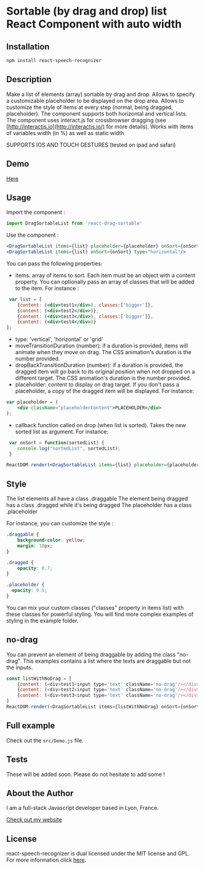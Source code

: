 Sortable (by drag and drop) list React Component with auto width
===

## Installation

```sh
npm install react-speech-recognizer
```

## Description

Make a list of elements (array) sortable by drag and drop. Allows to specify a customizable placeholder to be displayed on the drop area.
Allows to customize the style of items at every step (normal, being dragged, placeholder).
The component supports both horizontal and vertical lists. The component uses interact.js for crossbrowser dragging (see [http://interactjs.io](http://interactjs.io/) for more details).
Works with items of variables width (in %)  as well as static width.

SUPPORTS IOS AND TOUCH GESTURES (tested on ipad and safari)

## Demo

[Here](http://experiments.thomschell.com/react-speech-recognizer/build/)

## Usage

Import the component :

```js
import DragSortableList from 'react-drag-sortable'
```

Use the component :
```jsx
<DragSortableList items={list} placeholder={placeholder} onSort={onSort} dropBackTransitionDuration={0.3} type="vertical"/>
<DragSortableList items={list} onSort={onSort} type="horizontal"/>
```

You can pass the following properties:
- items: array of items to sort. Each item must be an object with a content property. You can optionally pass an array of classes that will be added to the item. For instance :
```jsx
 var list = [
    {content: (<div>test1</div>), classes:['bigger']},
    {content: (<div>test2</div>)},
    {content: (<div>test3</div>), classes:['bigger']},
    {content: (<div>test4</div>)}
];
```
- type: 'vertical', 'horizontal' or 'grid'
- moveTransitionDuration (number): if a duration is provided, items will animate when they move on drag. The CSS animation's duration is the number provided.
- dropBackTransitionDuration (number): if a duration is provided, the dragged item will go back to its original position when not dropped on a different target. The CSS animation's duration is the number provided.
- placeholder: content to display on drag target. If you don't pass a placeholder, a copy of the dragged item will be displayed. For instance:
```jsx
var placeholder = (
    <div className="placeholderContent">PLACEHOLDER</div>
);
```
- callback function called on drop (when list is sorted). Takes the new sorted list as argument. For instance:
```js
 var onSort = function(sortedList) {
    console.log("sortedList", sortedList);
 }
```
```jsx
ReactDOM.render(<DragSortableList items={list} placeholder={placeholder} onSort={onSort} type="vertical"/>, document.getElementById('main'));
```

## Style

The list elements all have a class .draggable
The element being dragged has a class .dragged while it's being dragged
The placeholder has a class .placeholder

For instance, you can customize the style :

```css
.draggable {
    background-color: yellow;
    margin: 10px;
}

.dragged {
    opacity: 0.7;
}

.placeholder {
  opacity: 0.5;
}
```
You can mix your custom classes ("classes" property in items list) with these classes for powerful styling.
You will find more complex examples of styling in the example folder.

## no-drag

You can prevent an element of being draggable by adding the class "no-drag". This examples contains a list where the texts are draggable but not the inputs.

```js
const listWithNoDrag = [
	{content: (<div>test1<input type='text' className='no-drag'/></div>)},
 	{content: (<div>test2<input type='text' className='no-drag'/></div>)},
 	{content: (<div>test3<input type='text' className='no-drag'/></div>)},
]
ReactDOM.render(<DragSortableList items={listWithNoDrag} onSort={onSort}/>, document.getElementById('main'));
```


## Full example

Check out the `src/Demo.js` file.

## Tests

These will be added soon. Please do not hesitate to add some !

## About the Author

I am a full-stack Javascript developer based in Lyon, France.

[Check out my website](http://www.thomschell.com)

## License

react-speech-recognizer is dual licensed under the MIT license and GPL.
For more information click [here](https://opensource.org/licenses/MIT).